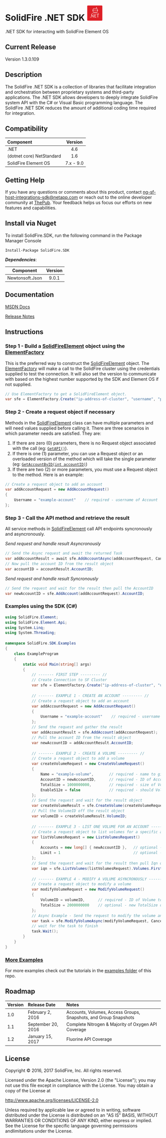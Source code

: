 # SolidFire .NET SDK <img src="img/net.png" height="50" width="50" >

.NET SDK for interacting with SolidFire Element OS

## Current Release
Version 1.3.0.109

## Description
The SolidFire .NET SDK is a collection of libraries that facilitate integration and orchestration between proprietary systems and third-party applications. The .NET SDK allows developers to deeply integrate SolidFire system API with the C# or Visual Basic programming language. The SolidFire .NET SDK reduces the amount of additional coding time required for integration.

## Compatibility

| Component                          | Version     |
|:-----------------------------------|:-----------:|
| .NET                               | 4.6         |
| (dotnet core) NetStandard          | 1.6         |
| SolidFire Element OS               | 7.x - 9.0   |

## Getting Help

If you have any questions or comments about this product, contact <ng-sf-host-integrations-sdk@netapp.com> or reach out to the online developer community at [ThePub](http://netapp.io). Your feedback helps us focus our efforts on new features and capabilities.

## Install via Nuget

To install SolidFire.SDK, run the following command in the Package Manager Console

```
Install-Package SolidFire.SDK
```

___Dependencies___:

| Component       | Version    |
|:---------------:|:----------:|
| Newtonsoft.Json | 9.0.1      |

## Documentation

[MSDN Docs](http://solidfire.github.io/sdk-dotnet/help/v1.2/html/R_Project_NetApp_SolidFire__NET_SDK_Documentation.htm) 

[Release Notes](https://github.com/solidfire/sdk-dotnet/raw/gh-pages/SolidFire_Dot_NET_SDK_Release_Notes_v1.2.pdf)

## Instructions

### Step 1 - Build a [SolidFireElement](http://solidfire.github.io/sdk-dotnet/help/v1.2/html/T_SolidFire_Element_Api_SolidFireElement.htm) object using the [ElementFactory](http://solidfire.github.io/sdk-dotnet/help/v1.2/html/T_SolidFire_Element_ElementFactory.htm)

This is the preferred way to construct the [SolidFireElement](help/v1.2/html/T_SolidFire_Element_Api_SolidFireElement.htm) object. The [ElementFactory](http://solidfire.github.io/sdk-dotnet/help/v1.2/html/T_SolidFire_Element_ElementFactory.htm) will make a call to the SolidFire cluster using the credentials supplied to test the connection. It will also set the version to communicate with based on the highest number supported by the SDK and Element OS if not supplied. 

~~~ csharp
// Use ElementFactory to get a SolidFireElement object.
var sfe = ElementFactory.Create("ip-address-of-cluster", "username", "password");
~~~

### Step 2 - Create a request object if necessary

Methods in the [SolidFireElement](http://solidfire.github.io/sdk-dotnet/help/v1.2/html/T_SolidFire_Element_Api_SolidFireElement.htm) class can have multiple parameters and will need values supplied before calling it. There are three scenarios in which parameter needs are satisfied. They are: 

1. If there are zero (0) parameters, there is no Request object associated with the call (eg: [`GetAPI()`](http://solidfire.github.io/sdk-dotnet/help/v1.2/html/M_SolidFire_Element_Api_SolidFireElement_GetAPI.htm)).
1. If there is one (1) parameter, you can use a Request object or an overloaded version of the method which will take the single parameter (eg: [`GetAccountByID(int accountID)`](http://solidfire.github.io/sdk-dotnet/help/v1.2/html/M_SolidFire_Element_Api_SolidFireElement_GetAccountByID_1.htm))
3. If there are two (2) or more parameters, you must use a Request object to the method. Here is an example:

~~~csharp
// Create a request object to add an account
var addAccountRequest = new AddAccountRequest()
{
    Username = "example-account"    // required - username of Account
};
~~~

### Step 3 - Call the API method and retrieve the result

All service methods in [SolidFireElement](http://solidfire.github.io/sdk-dotnet/help/v1.2/html/T_SolidFire_Element_Api_SolidFireElement.htm) call API endpoints syncronously and asyncronously.

_Send request and handle result Asyncronously_

~~~ csharp
// Send the Async request and await the returned Task
var addAccountResult = await sfe.AddAccountAsync(addAccountRequest, CancellationToken.None);
// Now pull the account ID from the result object
var accountID = accountResult.AccountID;
~~~

_Send request and handle result Syncronously_

~~~ csharp
// Send the request and wait for the result then pull the AccountID
var newAccountID = sfe.AddAccount(addAccountRequest).AccountID;   
~~~


### Examples using the SDK (C#)

~~~ csharp
using SolidFire.Element;
using SolidFire.Element.Api;
using System.Linq;
using System.Threading;

namespace SolidFire.SDK.Examples
{
    class ExampleProgram
    {
        static void Main(string[] args)
        {
            // ------- FIRST STEP --------- //
            // Create Connection to SF Cluster
            var sfe = ElementFactory.Create("ip-address-of-cluster", "username", "password");

            // ------- EXAMPLE 1 - CREATE AN ACCOUNT --------- //
            // Create a request object to add an account
            var addAccountRequest = new AddAccountRequest()
            {
                Username = "example-account"    // required - username of Account
            };
            // Send the request and gather the result
            var addAccountResult = sfe.AddAccount(addAccountRequest);
            // Pull the account ID from the result object
            var newAccountID = addAccountResult.AccountID;

            // ------- EXAMPLE 2 - CREATE A VOLUME --------- //
            // Create a request object to add a volume
            var createVolumeRequest = new CreateVolumeRequest()
            {
                Name = "example-volume",       // required - name to give the new Volume
                AccountID = newAccountID,      // required - ID of Account that owns Volume
                TotalSize = 1000000000,        // required - size of Volume in bytes
                Enable512e = false             // required - should Volume provide 512-byte sector emulation
            };
            // Send the request and wait for the result object
            var createVolumeResult = sfe.CreateVolume(createVolumeRequest);
            // Pull the VolumeID off the result object
            var volumeID = createVolumeResult.VolumeID;

            // ------- EXAMPLE 3 - LIST ONE VOLUME FOR AN ACCOUNT --------- //
            // Create a request object to list volumes for a specific account
            var listVolumesRequest = new ListVolumesRequest()
            {
                Accounts = new long[] { newAccountID },   // optional - AccountID to filter volumes by account 
                Limit = 1                                 // optional - to limit the number of Volumes with IDs greater than StartVolumeID
            };
            // Send the request and wait for the result then pull Iqn of the first Volume returned
            var iqn = sfe.ListVolumes(listVolumesRequest).Volumes.First().Iqn;

            // ------- EXAMPLE 4 - MODIFY A VOLUME ASYNCRONOUSLY --------- //
            // Create a request object to modify a volume
            var modifyVolumeRequest = new ModifyVolumeRequest()
            {
                VolumeID = volumeID,      // required - ID of Volume to modify
                TotalSize = 2000000000    // optional - new TotalSize of Volume
            };
            // Async Example - Send the request to modify the volume and hold onto the task
            var task = sfe.ModifyVolumeAsync(modifyVolumeRequest, CancellationToken.None);
            // wait for the task to finish
            task.Wait();
        }
    }
}
~~~

### [More Examples](https://github.com/solidfire/sdk-dotnet/tree/gh-pages/examples)

For more examples check out the tutorials in the [examples folder](https://github.com/solidfire/sdk-dotnet/tree/gh-pages/examples) of this repo.

## Roadmap

| Version | Release Date       | Notes                                                            |
|:------- |:-------------------|:-----------------------------------------------------------------|
| 1.0     | February 2, 2016   | Accounts, Volumes, Access Groups, Snapshots, and Group Snapshots |
| 1.1     | September 20, 2016 | Complete Nitrogen & Majority of Oxygen API Coverage              |
| 1.2     | January 15, 2017   | Fluorine API Coverage                                            |

## License
Copyright © 2016, 2017 SolidFire, Inc. All rights reserved.

Licensed under the Apache License, Version 2.0 (the "License");
you may not use this file except in compliance with the License.
You may obtain a copy of the License at

   <http://www.apache.org/licenses/LICENSE-2.0>

Unless required by applicable law or agreed to in writing, software
distributed under the License is distributed on an "AS IS" BASIS,
WITHOUT WARRANTIES OR CONDITIONS OF ANY KIND, either express or implied.
See the License for the specific language governing permissions andlimitations under the License.
